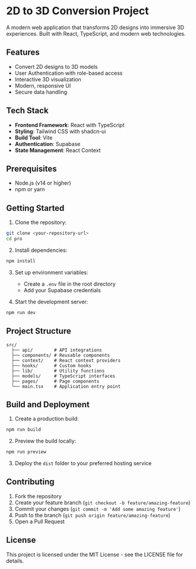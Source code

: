 # 2D to 3D Conversion Project

A modern web application that transforms 2D designs into immersive 3D experiences. Built with React, TypeScript, and modern web technologies.

## Features

- Convert 2D designs to 3D models
- User Authentication with role-based access
- Interactive 3D visualization
- Modern, responsive UI
- Secure data handling

## Tech Stack

- **Frontend Framework**: React with TypeScript
- **Styling**: Tailwind CSS with shadcn-ui
- **Build Tool**: Vite
- **Authentication**: Supabase
- **State Management**: React Context

## Prerequisites

- Node.js (v14 or higher)
- npm or yarn

## Getting Started

1. Clone the repository:
```bash
git clone <your-repository-url>
cd pro
```

2. Install dependencies:
```bash
npm install
```

3. Set up environment variables:
   - Create a `.env` file in the root directory
   - Add your Supabase credentials

4. Start the development server:
```bash
npm run dev
```

## Project Structure

```
src/
  ├── api/        # API integrations
  ├── components/ # Reusable components
  ├── context/    # React context providers
  ├── hooks/      # Custom hooks
  ├── lib/        # Utility functions
  ├── models/     # TypeScript interfaces
  ├── pages/      # Page components
  └── main.tsx    # Application entry point
```

## Build and Deployment

1. Create a production build:
```bash
npm run build
```

2. Preview the build locally:
```bash
npm run preview
```

3. Deploy the `dist` folder to your preferred hosting service

## Contributing

1. Fork the repository
2. Create your feature branch (`git checkout -b feature/amazing-feature`)
3. Commit your changes (`git commit -m 'Add some amazing feature'`)
4. Push to the branch (`git push origin feature/amazing-feature`)
5. Open a Pull Request

## License

This project is licensed under the MIT License - see the LICENSE file for details.
